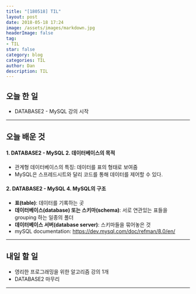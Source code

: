 ```yaml
---
title: "[180518] TIL"
layout: post
date: 2018-05-18 17:24
image: /assets/images/markdown.jpg
headerImage: false
tag:
- TIL
star: false
category: blog
categories: TIL
author: Dan
description: TIL
---
```


## 오늘 한 일

* DATABASE2 - MySQL 강의 시작

---
## 오늘 배운 것

#### 1. DATABASE2 - MySQL 2. 데이터베이스의 목적
* 관계형 데이터베이스의 특징: 데이터를 표의 형태로 보여줌
* MySQL은 스프레드시트와 달리 코드를 통해 데이터를 제어할 수 있다.

#### 2. DATABASE2 - MySQL 4. MySQL의 구조
* **표(table)**: 데이터를 기록하는 곳
* **데이터베이스(database) 또는 스키마(schema)**: 서로 연관있는 표들을 grouping 하는 일종의 폴더
* **데이터베이스 서버(database server)**: 스키마들을 묶어놓은 것
* mySQL documentation: https://dev.mysql.com/doc/refman/8.0/en/

---
## 내일 할 일

* 영리한 프로그래밍을 위한 알고리즘 강의 1개
* DATABASE2 마무리

---
